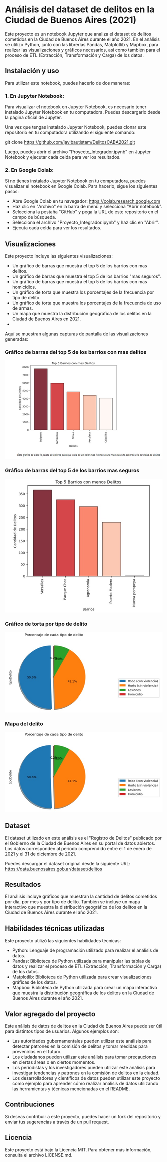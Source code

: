 # Análisis del dataset de delitos en la Ciudad de Buenos Aires (2021)
Este proyecto es un notebook Jupyter que analiza el dataset de delitos cometidos en la Ciudad de Buenos Aires durante el año 2021. En el análisis se utilizó Python, junto con las librerías Pandas, Matplotlib y Mapbox, para realizar las visualizaciones y gráficos necesarios, así como también para el proceso de ETL (Extracción, Transformación y Carga) de los datos.

## Instalación y uso
Para utilizar este notebook, puedes hacerlo de dos maneras:

### 1. En Jupyter Notebook:
Para visualizar el notebook en Jupyter Notebook, es necesario tener instalado Jupyter Notebook en tu computadora. Puedes descargarlo desde la página oficial de Jupyter.

Una vez que tengas instalado Jupyter Notebook, puedes clonar este repositorio en tu computadora utilizando el siguiente comando:

git clone https://github.com/javibautistam/DelitosCABA2021.git

Luego, puedes abrir el archivo "Proyecto_Integrador.ipynb" en Jupyter Notebook y ejecutar cada celda para ver los resultados.

### 2. En Google Colab:
Si no tienes instalado Jupyter Notebook en tu computadora, puedes visualizar el notebook en Google Colab. Para hacerlo, sigue los siguientes pasos:

- Abre Google Colab en tu navegador: https://colab.research.google.com
- Haz clic en "Archivo" en la barra de menú y selecciona "Abrir notebook".
- Selecciona la pestaña "GitHub" y pega la URL de este repositorio en el campo de búsqueda.
- Selecciona el archivo "Proyecto_Integrador.ipynb" y haz clic en "Abrir".
- Ejecuta cada celda para ver los resultados.

## Visualizaciones
Este proyecto incluye las siguientes visualizaciones:

- Un gráfico de barras que muestra el top 5 de los barrios con mas delitos.
- Un gráfico de barras que muestra el top 5 de los barrios "mas seguros".
- Un gráfico de barras que muestra el top 5 de los barrios con mas homicidios.
- Un gráfico de torta que muestra los porcentajes de la frecuencia por tipo de delito.
- Un gráfico de torta que muestra los porcentajes de la frecuencia de uso de armas.
- Un mapa que muestra la distribución geográfica de los delitos en la Ciudad de Buenos Aires en 2021.
- 
Aquí se muestran algunas capturas de pantalla de las visualizaciones generadas:
### Gráfico de barras del top 5 de los barrios con mas delitos
![Gráfico de barras del top 5 de los barrios con mas delitos](./img/barrasMas.jpg)
### Gráfico de barras del top 5 de los barrios mas seguros
![Gráfico de barras del top 5 de los barrios mas seguros](./img/barrasMenos.jpg)
### Gráfico de torta por tipo de delito
![Gráfico de torta por tipo de delito](./img/pieTipoDelito.jpg)
### Mapa del delito
![Mapa del delito](./img/pieTipoDelito.jpg)

## Dataset
El dataset utilizado en este análisis es el "Registro de Delitos" publicado por el Gobierno de la Ciudad de Buenos Aires en su portal de datos abiertos. Los datos corresponden al período comprendido entre el 1 de enero de 2021 y el 31 de diciembre de 2021.

Puedes descargar el dataset original desde la siguiente URL: https://data.buenosaires.gob.ar/dataset/delitos

## Resultados
El análisis incluye gráficos que muestran la cantidad de delitos cometidos por día, por mes y por tipo de delito. También se incluye un mapa interactivo que muestra la distribución geográfica de los delitos en la Ciudad de Buenos Aires durante el año 2021.

## Habilidades técnicas utilizadas
Este proyecto utilizó las siguientes habilidades técnicas:

- Python: Lenguaje de programación utilizado para realizar el análisis de datos.
- Pandas: Biblioteca de Python utilizada para manipular las tablas de datos y realizar el proceso de ETL (Extracción, Transformación y Carga) de los datos.
- Matplotlib: Biblioteca de Python utilizada para crear visualizaciones gráficas de los datos.
- Mapbox: Biblioteca de Python utilizada para crear un mapa interactivo que muestra la distribución geográfica de los delitos en la Ciudad de Buenos Aires durante el año 2021.

## Valor agregado del proyecto
Este análisis de datos de delitos en la Ciudad de Buenos Aires puede ser útil para distintos tipos de usuarios. Algunos ejemplos son:

- Las autoridades gubernamentales pueden utilizar este análisis para detectar patrones en la comisión de delitos y tomar medidas para prevenirlos en el futuro.
- Los ciudadanos pueden utilizar este análisis para tomar precauciones en ciertas áreas o en ciertos momentos.
- Los periodistas y los investigadores pueden utilizar este análisis para investigar tendencias y patrones en la comisión de delitos en la ciudad.
- Los desarrolladores y científicos de datos pueden utilizar este proyecto como ejemplo para aprender cómo realizar análisis de datos utilizando las herramientas y técnicas mencionadas en el README.

## Contribuciones
Si deseas contribuir a este proyecto, puedes hacer un fork del repositorio y enviar tus sugerencias a través de un pull request.

## Licencia
Este proyecto está bajo la Licencia MIT. Para obtener más información, consulta el archivo LICENSE.md.
